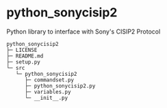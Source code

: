 # python_sonycisip2
Python library to interface with Sony's CISIP2 Protocol

```
python_sonycisip2
├─ LICENSE
├─ README.md
├─ setup.py
└─ src
   └─ python_sonycisip2
      ├─ commandset.py
      ├─ python_sonycisip2.py
      ├─ variables.py
      └─ __init__.py

```